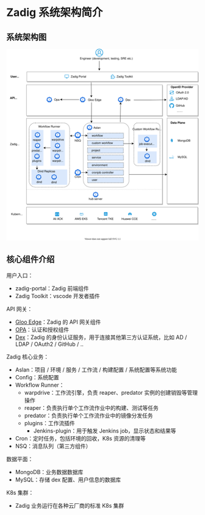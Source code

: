 # Zadig 系统架构简介

## 系统架构图

![Architecture_diagram](./Zadig-System-Architecture.svg)

## 核心组件介绍

用户入口：
- zadig-portal：Zadig 前端组件
- Zadig Toolkit：vscode 开发者插件

API 网关：
- [Gloo Edge](https://github.com/solo-io/gloo)：Zadig 的 API 网关组件
- [OPA](https://github.com/open-policy-agent/opa)：认证和授权组件
- [Dex](https://github.com/dexidp/dex)：Zadig 的身份认证服务，用于连接其他第三方认证系统，比如 AD / LDAP / OAuth2 / GitHub / ..

Zadig 核心业务：
- Aslan：项目 / 环境 / 服务 / 工作流 / 构建配置 / 系统配置等系统功能
- Config：系统配置
- Workflow Runner：
  - warpdrive：工作流引擎，负责 reaper、predator 实例的创建销毁等管理操作
  - reaper：负责执行单个工作流作业中的构建、测试等任务
  - predator：负责执行单个工作流作业中的镜像分发任务
  - plugins：工作流插件
    - Jenkins-plugin：用于触发 Jenkins job，显示状态和结果等
- Cron：定时任务，包括环境的回收，K8s 资源的清理等
- NSQ：消息队列（第三方组件）

数据平面：
- MongoDB：业务数据数据库
- MySQL：存储 dex 配置、用户信息的数据库

K8s 集群：
- Zadig 业务运行在各种云厂商的标准 K8s 集群